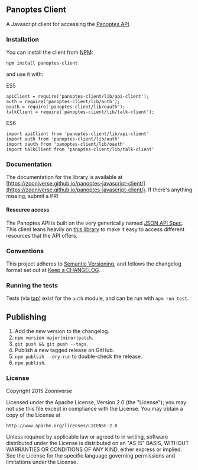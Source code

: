 ## Panoptes Client

A Javascript client for accessing the [Panoptes API](https://github.com/zooniverse/Panoptes).

### Installation

You can install the client from [NPM](https://www.npmjs.com/package/panoptes-client):

```npm install panoptes-client```

and use it with:

ES5

```
apiClient = require('panoptes-client/lib/api-client');
auth = require('panoptes-client/lib/auth');
oauth = require('panoptes-client/lib/oauth');
talkClient = require('panoptes-client/lib/talk-client');
```

ES6

```
import apiClient from 'panoptes-client/lib/api-client'
import auth from 'panoptes-client/lib/auth'
import oauth from 'panoptes-client/lib/oauth'
import talkClient from 'panoptes-client/lib/talk-client'
```

### Documentation

The documentation for the library is available at [https://zooniverse.github.io/panoptes-javascript-client/](https://zooniverse.github.io/panoptes-javascript-client/). If there's anything missing, submit a PR!

#### Resource access

The Panoptes API is built on the very generically named [JSON API Spec](http://jsonapi.org/). This client leans heavily on [this library](https://github.com/zooniverse/json-api-client) to make it easy to access different resources that the API offers.

### Conventions

This project adheres to [Semantic Versioning](http://semver.org/), and follows the changelog format set out at [Keep a CHANGELOG](http://keepachangelog.com/).

### Running the tests

Tests (via [tap](https://github.com/tapjs/node-tap)) exist for the `auth` module, and can be run with `npm run test`.

## Publishing

1. Add the new version to the changelog.
2. `npm version major|minor|patch`.
3. `git push && git push --tags`.
4. Publish a new tagged release on GitHub.
5. `npm publsih --dry-run` to double-check the release.
6. `npm publish`.

### License

Copyright 2015 Zooniverse

Licensed under the Apache License, Version 2.0 (the "License");
you may not use this file except in compliance with the License.
You may obtain a copy of the License at

    http://www.apache.org/licenses/LICENSE-2.0

Unless required by applicable law or agreed to in writing, software
distributed under the License is distributed on an "AS IS" BASIS,
WITHOUT WARRANTIES OR CONDITIONS OF ANY KIND, either express or implied.
See the License for the specific language governing permissions and
limitations under the License.
